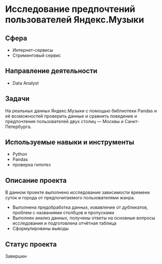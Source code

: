 # Исследование предпочтений пользователей Яндекс.Музыки

## Сфера
* Интернет-сервисы
* Стриминговый сервис

## Направление деятельности
* Data Analyst

## Задачи
На реальных данных Яндекс.Музыки c помощью библиотеки Pandas и её возможностей проверить данные и сравнить поведение и предпочтения пользователей двух столиц — Москвы и Санкт-Петербурга.

## Используемые навыки и инструменты
* Python
* Pandas
* проверка гипотез

## Описание проекта
В данном проекте выполнено исследование зависимости времени суток и города от предпочитаемого пользователями жанра.
* Выполнена предобработка данных, извавление от дубликатов, проблем с названиями столбцов и пропусками
* Выполнен анализ данных, получены ответы на основные вопросы исследования и подготовлена отчётная таблица
* Сформулированы выводы

## Статус проекта
Завершен
